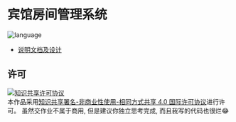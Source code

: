 # 宾馆房间管理系统
![language](https://img.shields.io/badge/language-c++-DeepPink.svg)

-   [说明文档及设计](./doc/README.pdf)

## 许可
<a rel="license" href="http://creativecommons.org/licenses/by-nc-sa/4.0/"><img alt="知识共享许可协议" style="border-width:0" src="https://i.creativecommons.org/l/by-nc-sa/4.0/88x31.png" /></a><br />本作品采用<a rel="license" href="http://creativecommons.org/licenses/by-nc-sa/4.0/">知识共享署名-非商业性使用-相同方式共享 4.0 国际许可协议</a>进行许可。
虽然交作业不属于商用, 但是建议你独立思考完成, 而且我写的代码也很烂😂

